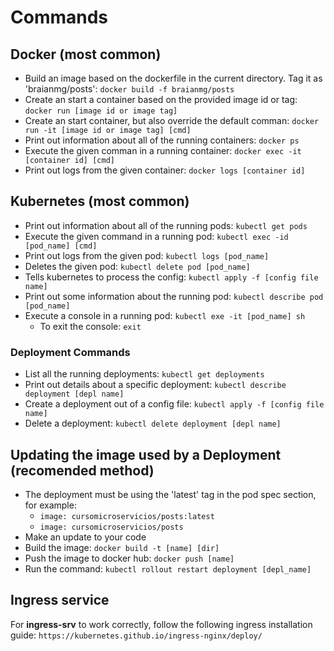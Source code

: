 # Commands

## Docker (most common)
- Build an image based on the dockerfile in the current directory. Tag it as 'braianmg/posts': `docker build -f braianmg/posts`
- Create an start a container based on the provided image id or tag: `docker run [image id or image tag]`
- Create an start container, but also override the default comman: `docker run -it [image id or image tag] [cmd]`
- Print out information about all of the running containers: `docker ps`
- Execute the given comman in a running container: `docker exec -it [container id] [cmd]`
- Print out logs from the given container: `docker logs [container id]`

## Kubernetes (most common)
- Print out information about all of the running pods: `kubectl get pods`
- Execute the given command in a running pod: `kubectl exec -id [pod_name] [cmd]`
- Print out logs from the given pod: `kubectl logs [pod_name]`
- Deletes the given pod: `kubectl delete pod [pod_name]`
- Tells kubernetes to process the config: `kubectl apply -f [config file name]`
- Print out some information about the running pod: `kubectl describe pod [pod_name]`
- Execute a console in a running pod: `kubectl exe -it [pod_name] sh`
  - To exit the console: `exit`

### Deployment Commands
- List all the running deployments: `kubectl get deployments`
- Print out details about a specific deployment: `kubectl describe deployment [depl name]`
- Create a deployment out of a config file: `kubectl apply -f [config file name]`
- Delete a deployment: `kubectl delete deployment [depl name]`

## Updating the image used by a Deployment (recomended method)
- The deployment must be using the 'latest' tag in the pod spec section, for example:
  - `image: cursomicroservicios/posts:latest`
  - `image: cursomicroservicios/posts`
- Make an update to your code
- Build the image: `docker build -t [name] [dir]`
- Push the image to docker hub: `docker push [name]`
- Run the command: `kubectl rollout restart deployment [depl_name]`

## Ingress service
For __ingress-srv__ to work correctly, follow the following ingress installation guide: `https://kubernetes.github.io/ingress-nginx/deploy/`